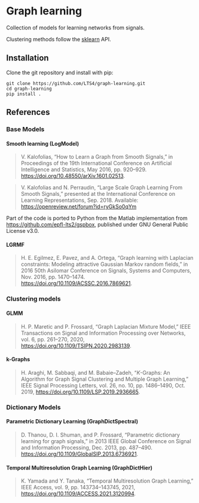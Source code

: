 Graph learning
==============================

Collection of models for learning networks from signals.

Clustering methods follow the [sklearn](https://scikit-learn.org/stable/) API.

## Installation

Clone the git repository and install with pip:
```
git clone https://github.com/LTS4/graph-learning.git
cd graph-learning
pip install .
```

## References

### Base Models

#### Smooth learning (LogModel)

> V. Kalofolias, “How to Learn a Graph from Smooth Signals,” in Proceedings of the 19th International Conference on Artificial Intelligence and Statistics, May 2016, pp. 920–929. https://doi.org/10.48550/arXiv.1601.02513.

> V. Kalofolias and N. Perraudin, “Large Scale Graph Learning From Smooth Signals,” presented at the International Conference on Learning Representations, Sep. 2018. Available: https://openreview.net/forum?id=ryGkSo0qYm

Part of the code is ported to Python from the Matlab implementation from https://github.com/epfl-lts2/gspbox, published under GNU General Public License v3.0.

#### LGRMF

> H. E. Egilmez, E. Pavez, and A. Ortega, “Graph learning with Laplacian constraints: Modeling attractive Gaussian Markov random fields,” in 2016 50th Asilomar Conference on Signals, Systems and Computers, Nov. 2016, pp. 1470–1474. https://doi.org/10.1109/ACSSC.2016.7869621.

### Clustering models

#### GLMM

> H. P. Maretic and P. Frossard, “Graph Laplacian Mixture Model,” IEEE Transactions on Signal and Information Processing over Networks, vol. 6, pp. 261–270, 2020, https://doi.org/10.1109/TSIPN.2020.2983139.

#### k-Graphs

> H. Araghi, M. Sabbaqi, and M. Babaie–Zadeh, “$K$-Graphs: An Algorithm for Graph Signal Clustering and Multiple Graph Learning,” IEEE Signal Processing Letters, vol. 26, no. 10, pp. 1486–1490, Oct. 2019, https://doi.org/10.1109/LSP.2019.2936665.

### Dictionary Models

#### Parametric Dictionary Learning (GraphDictSpectral)

> D. Thanou, D. I. Shuman, and P. Frossard, “Parametric dictionary learning for graph signals,” in 2013 IEEE Global Conference on Signal and Information Processing, Dec. 2013, pp. 487–490. https://doi.org/10.1109/GlobalSIP.2013.6736921.

#### Temporal Multiresolution Graph Learning (GraphDictHier)

> K. Yamada and Y. Tanaka, “Temporal Multiresolution Graph Learning,” IEEE Access, vol. 9, pp. 143734–143745, 2021, https://doi.org/10.1109/ACCESS.2021.3120994.
